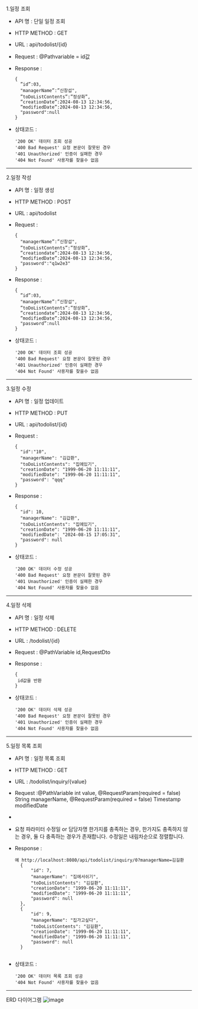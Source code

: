 1.일정 조회

+ API 명 : 단일 일정 조회
+ HTTP METHOD : GET
+ URL : api/todolist/{id}
+ Request : @Pathvariable = id값

+ Response :
  ```
  {
    ”id”:03,
    "managerName”:”신창섭",
    ”toDoListContents”:”정상화”,
    ”creationDate”:2024-08-13 12:34:56,
    ”modifiedDate”:2024-08-13 12:34:56,
    "password":null
  }
  ```
+ 상태코드 :
  ```
  '200 OK' 데이터 조회 성공
  '400 Bad Request' 요청 본문이 잘못된 경우
  '401 Unauthorized' 인증이 실패한 경우
  '404 Not Found' 사용자를 찾을수 없음
  ```
* * *
2.일정 작성

+ API 명 : 일정 생성
+ HTTP METHOD : POST
+ URL : api/todolist
+ Request :
  ```
  {
    "managerName”:”신창섭",
    ”toDoListContents”:”정상화”,
    ”creationdate”:2024-08-13 12:34:56,
    ”modifiedDate”:2024-08-13 12:34:56,
    "password":"q1w2e3"
  }
  ```

+ Response :
  ```
  {
    ”id”:03,
    "managerName”:”신창섭",
    ”toDoListContents”:”정상화”,
    ”creationdate”:2024-08-13 12:34:56,
    ”modifiedDate”:2024-08-13 12:34:56,
    "password”:null
  }
  ```
+ 상태코드 :
  ```
  '200 OK' 데이터 조회 성공
  '400 Bad Request' 요청 본문이 잘못된 경우
  '401 Unauthorized' 인증이 실패한 경우
  '404 Not Found' 사용자를 찾을수 없음
  ```
* * *
  3.일정 수정

+ API 명 : 일정 업데이트
+ HTTP METHOD : PUT
+ URL : api/todolist/{id}
+ Request :
  ```
  {
    "id":"10",
    "managerName": "김갑환",
    "toDoListContents": "집에있기",
    "creationDate": "1999-06-20 11:11:11",
    "modifiedDate": "1999-06-20 11:11:11",
    "password": "qqq"
  }
  ```

+ Response :
  ```
  {
    "id": 10,
    "managerName": "김갑환",
    "toDoListContents": "집에있기",
    "creationDate": "1999-06-20 11:11:11",
    "modifiedDate": "2024-08-15 17:05:31",
    "password": null
  }
  ```
+ 상태코드 :
  ```
  '200 OK' 데이터 수정 성공
  '400 Bad Request' 요청 본문이 잘못된 경우
  '401 Unauthorized' 인증이 실패한 경우
  '404 Not Found' 사용자를 찾을수 없음

  ```
* * *
 4.일정 삭제

+ API 명 : 일정 삭제
+ HTTP METHOD : DELETE
+ URL : /todolist/{id}
+ Request : @PathVariable id,RequestDto

+ Response :
  ```
  {
   id값을 반환
  }
  ```
+ 상태코드 :
  ```
  '200 OK' 데이터 삭제 성공
  '400 Bad Request' 요청 본문이 잘못된 경우
  '401 Unauthorized' 인증이 실패한 경우
  '404 Not Found' 사용자를 찾을수 없음
  ```
* * *
5.일정 목록 조회

+ API 명 : 일정 목록 조회
+ HTTP METHOD : GET
+ URL : /todolist/inquiry/{value}
+ Request :@PathVariable int value, @RequestParam(required = false) String managerName, @RequestParam(required = false) Timestamp modifiedDate
+
+ 요청 파라미터 수정일 or 담당자명 한가지를 충족하는 경우, 한가지도 충족하지 않는 경우, 둘 다 충족하는 경우가 존재합니다. 수정일은 내림차순으로 정렬합니다.

+ Response :
  ```
  예 http://localhost:8080/api/todolist/inquiry/0?managerName=김길환
    {
        "id": 7,
        "managerName": "집에서쉬기",
        "toDoListContents": "김길환",
        "creationDate": "1999-06-20 11:11:11",
        "modifiedDate": "1999-06-20 11:11:11",
        "password": null
    },
    {
        "id": 9,
        "managerName": "집가고싶다",
        "toDoListContents": "김길환",
        "creationDate": "1999-06-20 11:11:11",
        "modifiedDate": "1999-06-20 11:11:11",
        "password": null
    }
  ```
  ```
+ 상태코드 :
  ```
  '200 OK' 데이터 목록 조회 성공
  '404 Not Found' 사용자를 찾을수 없음
  ```
***
ERD 다이어그램
![image](https://github.com/user-attachments/assets/b1f1dc44-f06d-461b-9b4e-a4bb9acd976c)



